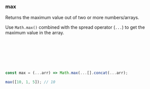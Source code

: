 ### max

Returns the maximum value out of two or more numbers/arrays.

Use `Math.max()` combined with the spread operator (`...`) to get the maximum value in the array.

```js







const max = (...arr) => Math.max(...[].concat(...arr);
```

```js
max([10, 1, 5]); // 10
```
